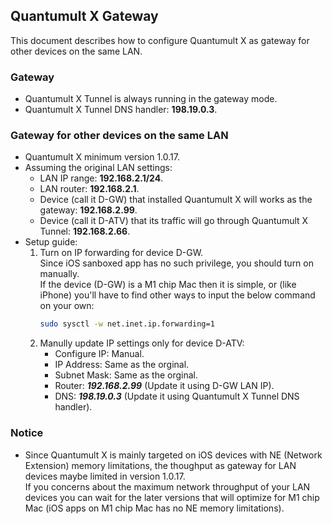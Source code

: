 ## Quantumult X Gateway
This document describes how to configure Quantumult X as gateway for other devices on the same LAN.

### Gateway
* Quantumult X Tunnel is always running in the gateway mode.
* Quantumult X Tunnel DNS handler: **198.19.0.3**.

### Gateway for other devices on the same LAN
* Quantumult X minimum version 1.0.17.
* Assuming the original LAN settings:
  * LAN IP range: **192.168.2.1/24**.
  * LAN router: **192.168.2.1**.
  * Device (call it D-GW) that installed Quantumult X will works as the gateway: **192.168.2.99**.
  * Device (call it D-ATV) that its traffic will go through Quantumult X Tunnel: **192.168.2.66**.
* Setup guide:
  1. Turn on IP forwarding for device D-GW.  
Since iOS sanboxed app has no such privilege, you should turn on manually.  
If the device (D-GW) is a M1 chip Mac then it is simple, or (like iPhone) you'll have to find other ways to input the below command on your own:
     ```bash
     sudo sysctl -w net.inet.ip.forwarding=1
     ```
  2. Manully update IP settings only for device D-ATV:
     * Configure IP: Manual.
     * IP Address: Same as the orginal.
     * Subnet Mask: Same as the orginal.
     * Router: ***192.168.2.99*** (Update it using D-GW LAN IP).
     * DNS: ***198.19.0.3*** (Update it using Quantumult X Tunnel DNS handler).

### Notice
* Since Quantumult X is mainly targeted on iOS devices with NE (Network Extension) memory limitations, the thoughput as gateway for LAN devices maybe limited in version 1.0.17.  
If you concerns about the maximum network throughput of your LAN devices you can wait for the later versions that will optimize for M1 chip Mac (iOS apps on M1 chip Mac has no NE memory limitations).
